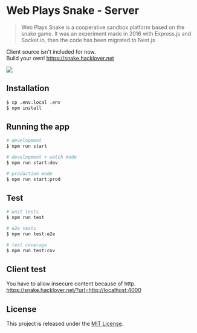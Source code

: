 # Web Plays Snake - Server
  
> Web Plays Snake is a cooperative sandbox platform based on the snake game. It was an experiment made in 2016 with Express.js and Socket.io, then the code has been migrated to Nest.js  

Client source isn't included for now.  
Build your own! https://snake.hacklover.net

<img src="https://i.imgur.com/N16Wbrf.png" />


## Installation

```bash
$ cp .env.local .env
$ npm install
```

## Running the app

```bash
# development
$ npm run start

# development + watch mode
$ npm run start:dev

# production mode
$ npm run start:prod
```

## Test

```bash
# unit tests
$ npm run test

# e2e tests
$ npm run test:e2e

# test coverage
$ npm run test:cov
```

## Client test
You have to allow insecure content because of http.  
https://snake.hacklover.net/?url=http://localhost:4000

## License

This project is released under the [MIT License](LICENSE).
